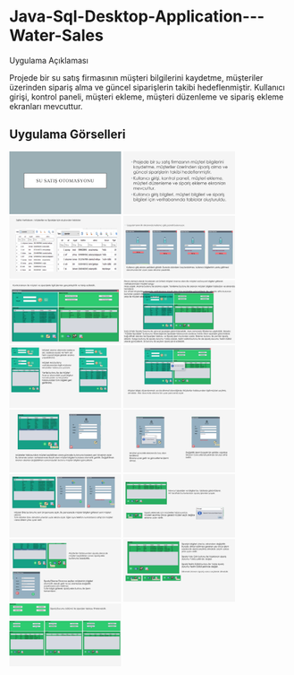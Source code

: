 # Java-Sql-Desktop-Application---Water-Sales

Uygulama Açıklaması

Projede bir su satış firmasının müşteri bilgilerini kaydetme, müşteriler üzerinden sipariş alma ve güncel siparişlerin takibi hedeflenmiştir.
Kullanıcı girişi, kontrol paneli, müşteri ekleme, müşteri düzenleme ve sipariş ekleme ekranları mevcuttur.


## Uygulama Görselleri

<p>
  
<a href="https://github.com/slymnkrc/Java-Sqlite-Desktop-Application-Water-Sales/blob/main/images/0.png" target="_blank">
<img src="https://github.com/slymnkrc/Java-Sqlite-Desktop-Application-Water-Sales/blob/main/images/0.png" width="200" style="max-width:200%;"></a>

<a href="https://github.com/slymnkrc/Java-Sqlite-Desktop-Application-Water-Sales/blob/main/images/1.png" target="_blank">
<img src="https://github.com/slymnkrc/Java-Sqlite-Desktop-Application-Water-Sales/blob/main/images/1.png" width="200" style="max-width:200%;"></a>
  
<a href="https://github.com/slymnkrc/Java-Sqlite-Desktop-Application-Water-Sales/blob/main/images/2.png" target="_blank">
<img src="https://github.com/slymnkrc/Java-Sqlite-Desktop-Application-Water-Sales/blob/main/images/2.png" width="200" style="max-width:200%;"></a>
  
<a href="https://github.com/slymnkrc/Java-Sqlite-Desktop-Application-Water-Sales/blob/main/images/3.png" target="_blank">
<img src="https://github.com/slymnkrc/Java-Sqlite-Desktop-Application-Water-Sales/blob/main/images/3.png" width="200" style="max-width:200%;"></a>
  
<a href="https://github.com/slymnkrc/Java-Sqlite-Desktop-Application-Water-Sales/blob/main/images/4.png" target="_blank">
<img src="https://github.com/slymnkrc/Java-Sqlite-Desktop-Application-Water-Sales/blob/main/images/4.png" width="200" style="max-width:200%;"></a>
  
<a href="https://github.com/slymnkrc/Java-Sqlite-Desktop-Application-Water-Sales/blob/main/images/5.png" target="_blank">
<img src="https://github.com/slymnkrc/Java-Sqlite-Desktop-Application-Water-Sales/blob/main/images/5.png" width="200" style="max-width:200%;"></a>
  
<a href="https://github.com/slymnkrc/Java-Sqlite-Desktop-Application-Water-Sales/blob/main/images/6.png" target="_blank">
<img src="https://github.com/slymnkrc/Java-Sqlite-Desktop-Application-Water-Sales/blob/main/images/6.png" width="200" style="max-width:200%;"></a>
  
<a href="https://github.com/slymnkrc/Java-Sqlite-Desktop-Application-Water-Sales/blob/main/images/7.png" target="_blank">
<img src="https://github.com/slymnkrc/Java-Sqlite-Desktop-Application-Water-Sales/blob/main/images/7.png" width="200" style="max-width:200%;"></a>
  
<a href="https://github.com/slymnkrc/Java-Sqlite-Desktop-Application-Water-Sales/blob/main/images/8.png" target="_blank">
<img src="https://github.com/slymnkrc/Java-Sqlite-Desktop-Application-Water-Sales/blob/main/images/8.png" width="200" style="max-width:200%;"></a>
  
<a href="https://github.com/slymnkrc/Java-Sqlite-Desktop-Application-Water-Sales/blob/main/images/9.png" target="_blank">
<img src="https://github.com/slymnkrc/Java-Sqlite-Desktop-Application-Water-Sales/blob/main/images/9.png" width="200" style="max-width:200%;"></a>
  
<a href="https://github.com/slymnkrc/Java-Sqlite-Desktop-Application-Water-Sales/blob/main/images/10.png" target="_blank">
<img src="https://github.com/slymnkrc/Java-Sqlite-Desktop-Application-Water-Sales/blob/main/images/10.png" width="200" style="max-width:200%;"></a>
  
<a href="https://github.com/slymnkrc/Java-Sqlite-Desktop-Application-Water-Sales/blob/main/images/11.png" target="_blank">
<img src="https://github.com/slymnkrc/Java-Sqlite-Desktop-Application-Water-Sales/blob/main/images/11.png" width="200" style="max-width:200%;"></a>
  
<a href="https://github.com/slymnkrc/Java-Sqlite-Desktop-Application-Water-Sales/blob/main/images/12.png" target="_blank">
<img src="https://github.com/slymnkrc/Java-Sqlite-Desktop-Application-Water-Sales/blob/main/images/12.png" width="200" style="max-width:200%;"></a>
  
<a href="https://github.com/slymnkrc/Java-Sqlite-Desktop-Application-Water-Sales/blob/main/images/13.png" target="_blank">
<img src="https://github.com/slymnkrc/Java-Sqlite-Desktop-Application-Water-Sales/blob/main/images/13.png" width="200" style="max-width:200%;"></a>
  
<a href="https://github.com/slymnkrc/Java-Sqlite-Desktop-Application-Water-Sales/blob/main/images/14.png" target="_blank">
<img src="https://github.com/slymnkrc/Java-Sqlite-Desktop-Application-Water-Sales/blob/main/images/14.png" width="200" style="max-width:200%;"></a>
  

  
  
  
  </p>
